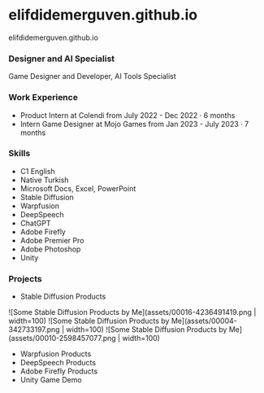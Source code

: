# elifdidemerguven.github.io
elifdidemerguven.github.io 

### Designer and AI Specialist 
Game Designer and Developer, AI Tools Specialist

### Work Experience 
- Product Intern at Colendi
from July 2022 - Dec 2022 · 6 months
- Intern Game Designer at Mojo Games
from Jan 2023 - July 2023 · 7 months

### Skills
- C1 English
- Native Turkish
- Microsoft Docs, Excel, PowerPoint
- Stable Diffusion
- Warpfusion
- DeepSpeech
- ChatGPT
- Adobe Firefly
- Adobe Premier Pro
- Adobe Photoshop
- Unity

### Projects 
* Stable Diffusion Products

![Some Stable Diffusion Products by Me](assets/00016-4236491419.png | width=100)
![Some Stable Diffusion Products by Me](assets/00004-342733197.png | width=100)
![Some Stable Diffusion Products by Me](assets/00010-2598457077.png | width=100)

* Warpfusion Products
* DeepSpeech Products
* Adobe Firefly Products
* Unity Game Demo
